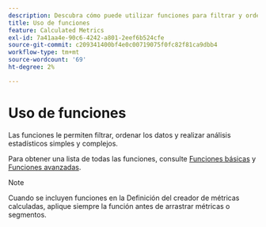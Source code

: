 ```yaml
---
description: Descubra cómo puede utilizar funciones para filtrar y ordenar los datos y realizar análisis estadísticos.
title: Uso de funciones
feature: Calculated Metrics
exl-id: 7a41aa4e-90c6-4242-a801-2eef6b524cfe
source-git-commit: c209341400bf4e0c00719075f0fc82f81ca9dbb4
workflow-type: tm+mt
source-wordcount: '69'
ht-degree: 2%

---
```


# Uso de funciones

Las funciones le permiten filtrar, ordenar los datos y realizar análisis estadísticos simples y complejos.

Para obtener una lista de todas las funciones, consulte [Funciones básicas](/help/components/calc-metrics/cm-functions.md) y [Funciones avanzadas](/help/components/calc-metrics/cm-adv-functions.md).



>[!NOTE]
>
>Cuando se incluyen funciones en la Definición del creador de métricas calculadas, aplique siempre la función antes de arrastrar métricas o segmentos.
>



<!-- This video is way too outdated and too much AA oriented to comfortably show as part of CJA functionality 

Watch this [video](https://youtu.be/SSyWvomnewI) to understand the use of functions.

-->
